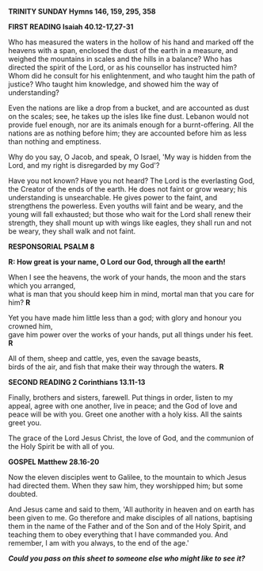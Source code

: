 **TRINITY SUNDAY Hymns 146, 159, 295, 358**

**FIRST READING Isaiah 40.12-17,27-31**

Who has measured the waters in the hollow of his hand and marked off the
heavens with a span, enclosed the dust of the earth in a measure, and
weighed the mountains in scales and the hills in a balance? Who has
directed the spirit of the Lord, or as his counsellor has instructed
him? Whom did he consult for his enlightenment, and who taught him the
path of justice? Who taught him knowledge, and showed him the way of
understanding?

Even the nations are like a drop from a bucket, and are accounted as
dust on the scales; see, he takes up the isles like fine dust. Lebanon
would not provide fuel enough, nor are its animals enough for a
burnt-offering. All the nations are as nothing before him; they are
accounted before him as less than nothing and emptiness.

Why do you say, O Jacob, and speak, O Israel, 'My way is hidden from the
Lord, and my right is disregarded by my God'?

Have you not known? Have you not heard? The Lord is the everlasting God,
the Creator of the ends of the earth. He does not faint or grow weary;
his understanding is unsearchable. He gives power to the faint, and
strengthens the powerless. Even youths will faint and be weary, and the
young will fall exhausted; but those who wait for the Lord shall renew
their strength, they shall mount up with wings like eagles, they shall
run and not be weary, they shall walk and not faint.

**RESPONSORIAL PSALM 8**

**R: How great is your name, O Lord our God, through all the earth!**

When I see the heavens, the work of your hands, the moon and the stars which you arranged,  
what is man that you should keep him in mind, mortal man that you care for him? **R**

Yet you have made him little less than a god; with glory and honour you crowned him,  
gave him power over the works of your hands, put all things under his feet. **R**

All of them, sheep and cattle, yes, even the savage beasts,   
birds of the air, and fish that make their way through the waters. **R**

**SECOND READING 2 Corinthians 13.11-13**

Finally, brothers and sisters, farewell. Put things in order, listen to
my appeal, agree with one another, live in peace; and the God of love
and peace will be with you. Greet one another with a holy kiss. All the
saints greet you.

The grace of the Lord Jesus Christ, the love of God, and the communion
of the Holy Spirit be with all of you.

**GOSPEL Matthew 28.16-20**

Now the eleven disciples went to Galilee, to the mountain to which Jesus
had directed them. When they saw him, they worshipped him; but some
doubted.

And Jesus came and said to them, 'All authority in heaven and on earth
has been given to me. Go therefore and make disciples of all nations,
baptising them in the name of the Father and of the Son and of the Holy
Spirit, and teaching them to obey everything that I have commanded you.
And remember, I am with you always, to the end of the age.'

***Could you pass on this sheet to someone else who might like to see it?***

